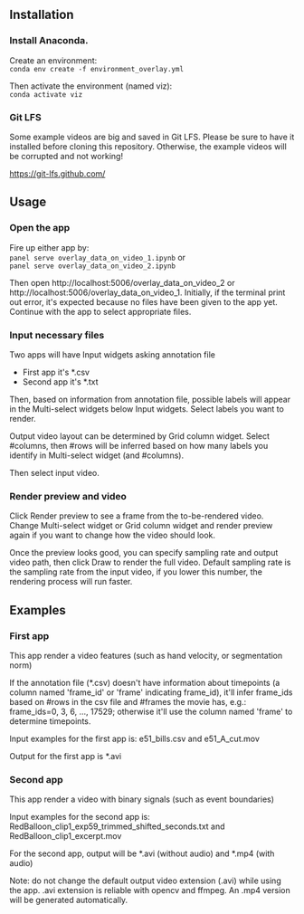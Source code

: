 ## Installation

### Install Anaconda.

Create an environment: \
```conda env create -f environment_overlay.yml```

Then activate the environment (named viz): \
```conda activate viz```

### Git LFS
Some example videos are big and saved in Git LFS. Please be sure to have it installed before cloning this repository. Otherwise, the example videos will be corrupted and not working!

https://git-lfs.github.com/

## Usage

### Open the app
Fire up either app by: \
```panel serve overlay_data_on_video_1.ipynb``` or \
```panel serve overlay_data_on_video_2.ipynb```

Then open http://localhost:5006/overlay_data_on_video_2 or http://localhost:5006/overlay_data_on_video_1. Initially, if the terminal print out error, it's expected because no files have been given to the app yet. Continue with the app to select appropriate files.

### Input necessary files
Two apps will have Input widgets asking annotation file 
- First app it's *.csv 
- Second app it's *.txt 

Then, based on information from annotation file, possible labels will appear in the Multi-select widgets below Input widgets. Select labels you want to render.

Output video layout can be determined by Grid column widget. Select #columns, then #rows will be inferred based on how many labels you identify in Multi-select widget (and #columns).

Then select input video.

### Render preview and video
Click Render preview to see a frame from the to-be-rendered video. Change Multi-select widget or Grid column widget and render preview again if you want to change how the video should look.

Once the preview looks good, you can specify sampling rate and output video path, then click Draw to render the full video. Default sampling rate is the sampling rate from the input video, if you lower this number, the rendering process will run faster.

## Examples

### First app

This app render a video features (such as hand velocity, or segmentation norm)

If the annotation file (*.csv) doesn't have information about timepoints (a column named 'frame_id' or 'frame' indicating frame_id), it'll infer frame_ids based on #rows in the csv file and #frames the movie has, e.g.: frame_ids=0, 3, 6, ..., 17529; otherwise it'll use the column named 'frame' to determine timepoints.

Input examples for the first app is: e51_bills.csv and e51_A_cut.mov

Output for the first app is *.avi

### Second app

This app render a video with binary signals (such as event boundaries)

Input examples for the second app is: RedBalloon_clip1_exp59_trimmed_shifted_seconds.txt and RedBalloon_clip1_excerpt.mov

For the second app, output will be *.avi (without audio) and *.mp4 (with audio)

Note: do not change the default output video extension (.avi) while using the app. .avi extension is reliable with opencv and ffmpeg. An .mp4 version will be generated automatically.
